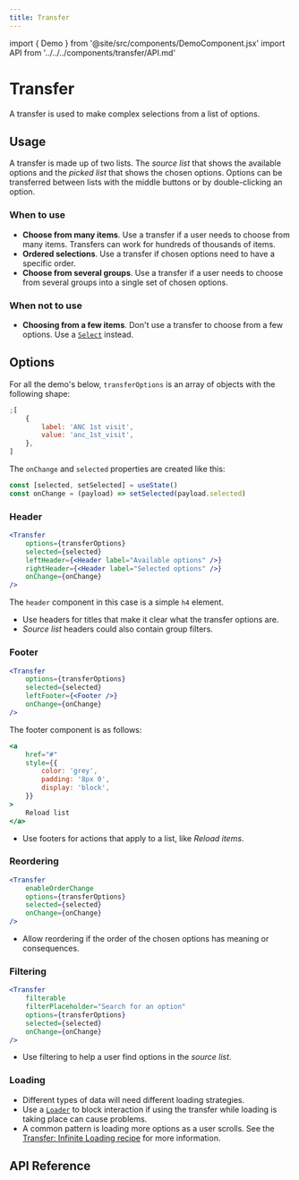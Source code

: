 ```yaml
---
title: Transfer
---
```


import { Demo } from '@site/src/components/DemoComponent.jsx'
import API from '../../../components/transfer/API.md'

# Transfer

A transfer is used to make complex selections from a list of options.

<Demo
    path="transfer--single-selection"
    height="320px"
/>

## Usage

A transfer is made up of two lists. The _source list_ that shows the available options and the _picked list_ that shows the chosen options. Options can be transferred between lists with the middle buttons or by double-clicking an option.

### When to use

-   **Choose from many items**. Use a transfer if a user needs to choose from many items. Transfers can work for hundreds of thousands of items.
-   **Ordered selections**. Use a transfer if chosen options need to have a specific order.
-   **Choose from several groups**. Use a transfer if a user needs to choose from several groups into a single set of chosen options.

### When not to use

-   **Choosing from a few items**. Don't use a transfer to choose from a few options. Use a [`Select`](select.md) instead.

## Options

For all the demo's below, `transferOptions` is an array of objects with the following shape:

```js
;[
    {
        label: 'ANC 1st visit',
        value: 'anc_1st_visit',
    },
]
```

The `onChange` and `selected` properties are created like this:

```js
const [selected, setSelected] = useState()
const onChange = (payload) => setSelected(payload.selected)
```

### Header

<Demo
    path="transfer--header"
    height="320px"
    args="leftHeader.type:h4;leftHeader.props.children:Available+Options;rightHeader.props.children:Selected+Options"
/>

```jsx
<Transfer
    options={transferOptions}
    selected={selected}
    leftHeader={<Header label="Available options" />}
    rightHeader={<Header label="Selected options" />}
    onChange={onChange}
/>
```

The `header` component in this case is a simple `h4` element.

-   Use headers for titles that make it clear what the transfer options are.
-   _Source list_ headers could also contain group filters.

### Footer

<Demo
    path="transfer--options-footer"
    height="320px"
/>

```jsx
<Transfer
    options={transferOptions}
    selected={selected}
    leftFooter={<Footer />}
    onChange={onChange}
/>
```

The footer component is as follows:

```jsx
<a
    href="#"
    style={{
        color: 'grey',
        padding: '8px 0',
        display: 'block',
    }}
>
    Reload list
</a>
```

-   Use footers for actions that apply to a list, like _Reload items_.

### Reordering

<Demo
    path="transfer--reordering"
    height="320px"
/>

```jsx
<Transfer
    enableOrderChange
    options={transferOptions}
    selected={selected}
    onChange={onChange}
/>
```

-   Allow reordering if the order of the chosen options has meaning or consequences.

### Filtering

<Demo
    path="transfer--filtered"
    height="320px"
/>

```jsx
<Transfer
    filterable
    filterPlaceholder="Search for an option"
    options={transferOptions}
    selected={selected}
    onChange={onChange}
/>
```

-   Use filtering to help a user find options in the _source list_.

### Loading

<Demo
    path="transfer--loading-source"
    height="320px"
/>

-   Different types of data will need different loading strategies.
-   Use a [`Loader`](loading.md) to block interaction if using the transfer while loading is taking place can cause problems.
-   A common pattern is loading more options as a user scrolls. See the [Transfer: Infinite Loading recipe](/docs/ui/recipes/transfer-infinite-loading-all-options-selected) for more information.

## API Reference

<API />
